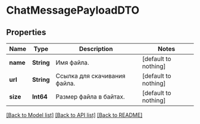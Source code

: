 # ChatMessagePayloadDTO


## Properties
Name | Type | Description | Notes
------------ | ------------- | ------------- | -------------
**name** | **String** | Имя файла. | [default to nothing]
**url** | **String** | Ссылка для скачивания файла. | [default to nothing]
**size** | **Int64** | Размер файла в байтах. | [default to nothing]


[[Back to Model list]](../README.md#models) [[Back to API list]](../README.md#api-endpoints) [[Back to README]](../README.md)


